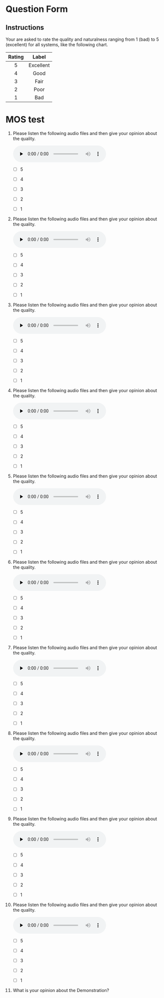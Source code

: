 # Question Form

## Instructions 

Your are asked to rate the quality and naturalness ranging from 1 (bad) to 5 (excellent) for all systems, like the following chart. 

| Rating |   Label   |
| :----: | :-------: |
|   5    | Excellent |
|   4    |   Good    |
|   3    |   Fair    |
|   2    |   Poor    |
|   1    |    Bad    |





# MOS test





1. Please listen the following audio files and then give your opinion about the quality.  

   <audio id="audio" controls="" preload="none">
     <source id="wav" src="02_MPURtoZHIY_10ms_13mfcc.wav">
   </audio>

   - [ ] 5
   - [ ] 4
   - [ ] 3
   - [ ] 2
   - [ ] 1

   

2. Please listen the following audio files and then give your opinion about the quality. 

   <audio id="audio" controls="" preload="none">
     <source id="wav" src="02_MPURtoZHIY_39mfcc_10ms.wav">
   </audio>

   - [ ] 5
   - [ ] 4
   - [ ] 3
   - [ ] 2
   - [ ] 1

   

3. Please listen the following audio files and then give your opinion about the quality.  

   <audio id="audio" controls="" preload="none">
     <source id="wav" src="02_MPURtoZHIY_10ms_dual.wav">
   </audio>

   - [ ] 5
   - [ ] 4
   - [ ] 3
   - [ ] 2
   - [ ] 1

   

4. Please listen the following audio files and then give your opinion about the quality.  

   <audio id="audio" controls="" preload="none">
     <source id="wav" src="convert/02_MPURtoZHIY_LTS2.wav">
   </audio>

   - [ ] 5
   - [ ] 4
   - [ ] 3
   - [ ] 2
   - [ ] 1

   

5. Please listen the following audio files and then give your opinion about the quality.  

   <audio id="audio" controls="" preload="none">
     <source id="wav" src="convert/02_MPURtoZHIY_wcs_10ms.wav">
   </audio>

   - [ ] 5
   - [ ] 4
   - [ ] 3
   - [ ] 2
   - [ ] 1

   

6. Please listen the following audio files and then give your opinion about the quality.  

   <audio id="audio" controls="" preload="none">
     <source id="wav" src="convert/02_MPURtoZHIY_ttt_nonc2_10ms.wav">
   </audio>

   - [ ] 5
   - [ ] 4
   - [ ] 3
   - [ ] 2
   - [ ] 1

   

7. Please listen the following audio files and then give your opinion about the quality. 

   <audio id="audio" controls="" preload="none">
     <source id="wav" src="convert/02_MPURtoZHIY_PCA_10ms.wav">
   </audio>

   - [ ] 5
   - [ ] 4
   - [ ] 3
   - [ ] 2
   - [ ] 1

   

8. Please listen the following audio files and then give your opinion about the quality.  

   <audio id="audio" controls="" preload="none">
     <source id="wav" src="01_ADIZtoSAMF_13mfcc_10ms.wav">
   </audio>

   - [ ] 5
   - [ ] 4
   - [ ] 3
   - [ ] 2
   - [ ] 1

   

9. Please listen the following audio files and then give your opinion about the quality. 

   <audio id="audio" controls="" preload="none">
     <source id="wav" src="01_ADIZtoSAMF_39mfcc_10ms.wav">
   </audio>

   - [ ] 5
   - [ ] 4
   - [ ] 3
   - [ ] 2
   - [ ] 1

   

    

10. Please listen the following audio files and then give your opinion about the quality.  

    <audio id="audio" controls="" preload="none">
      <source id="wav" src="01_ADIZtoSAMF_10ms_dual.wav">
    </audio>

    - [ ] 5
    - [ ] 4
    - [ ] 3
    - [ ] 2
    - [ ] 1

    



8. What is your opinion about the Demonstration?



